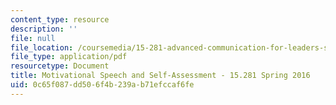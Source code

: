```yaml
---
content_type: resource
description: ''
file: null
file_location: /coursemedia/15-281-advanced-communication-for-leaders-spring-2016/0c65f087dd506f4b239ab71efccaf6fe_MIT15_281S16_SpeechAssign.pdf
file_type: application/pdf
resourcetype: Document
title: Motivational Speech and Self-Assessment - 15.281 Spring 2016
uid: 0c65f087-dd50-6f4b-239a-b71efccaf6fe
---
```

